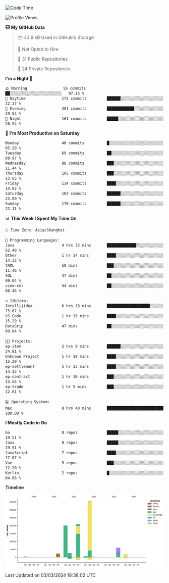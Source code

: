 <!--START_SECTION:waka-->
![Code Time](http://img.shields.io/badge/Code%20Time-2%2C288%20hrs%2022%20mins-blue)

![Profile Views](http://img.shields.io/badge/Profile%20Views-0-blue)

**🐱 My GitHub Data** 

> 📦 43.9 kB Used in GitHub's Storage 
 > 
> 🚫 Not Opted to Hire
 > 
> 📜 31 Public Repositories 
 > 
> 🔑 24 Private Repositories 
 > 
**I'm a Night 🦉** 

```text
🌞 Morning                55 commits          ██░░░░░░░░░░░░░░░░░░░░░░░   07.15 % 
🌆 Daytime                172 commits         ██████░░░░░░░░░░░░░░░░░░░   22.37 % 
🌃 Evening                381 commits         ████████████░░░░░░░░░░░░░   49.54 % 
🌙 Night                  161 commits         █████░░░░░░░░░░░░░░░░░░░░   20.94 % 
```
📅 **I'm Most Productive on Saturday** 

```text
Monday                   40 commits          █░░░░░░░░░░░░░░░░░░░░░░░░   05.20 % 
Tuesday                  69 commits          ██░░░░░░░░░░░░░░░░░░░░░░░   08.97 % 
Wednesday                88 commits          ███░░░░░░░░░░░░░░░░░░░░░░   11.44 % 
Thursday                 105 commits         ███░░░░░░░░░░░░░░░░░░░░░░   13.65 % 
Friday                   114 commits         ████░░░░░░░░░░░░░░░░░░░░░   14.82 % 
Saturday                 183 commits         ██████░░░░░░░░░░░░░░░░░░░   23.80 % 
Sunday                   170 commits         ██████░░░░░░░░░░░░░░░░░░░   22.11 % 
```


📊 **This Week I Spent My Time On** 

```text
🕑︎ Time Zone: Asia/Shanghai

💬 Programming Languages: 
Java                     4 hrs 32 mins       █████████████░░░░░░░░░░░░   52.40 % 
Other                    1 hr 14 mins        ████░░░░░░░░░░░░░░░░░░░░░   14.32 % 
YAML                     59 mins             ███░░░░░░░░░░░░░░░░░░░░░░   11.46 % 
SQL                      47 mins             ██░░░░░░░░░░░░░░░░░░░░░░░   09.04 % 
view-xml                 44 mins             ██░░░░░░░░░░░░░░░░░░░░░░░   08.46 % 

🔥 Editors: 
Intellijidea             6 hrs 33 mins       ███████████████████░░░░░░   75.67 % 
VS Code                  1 hr 19 mins        ████░░░░░░░░░░░░░░░░░░░░░   15.29 % 
DataGrip                 47 mins             ██░░░░░░░░░░░░░░░░░░░░░░░   09.04 % 

🐱‍💻 Projects: 
ep-item                  2 hrs 9 mins        ██████░░░░░░░░░░░░░░░░░░░   24.81 % 
Unknown Project          1 hr 19 mins        ████░░░░░░░░░░░░░░░░░░░░░   15.29 % 
ep-settlement            1 hr 13 mins        ████░░░░░░░░░░░░░░░░░░░░░   14.13 % 
ep-contract              1 hr 10 mins        ███░░░░░░░░░░░░░░░░░░░░░░   13.55 % 
ep-trade                 1 hr 5 mins         ███░░░░░░░░░░░░░░░░░░░░░░   12.61 % 

💻 Operating System: 
Mac                      8 hrs 40 mins       █████████████████████████   100.00 % 
```

**I Mostly Code in Go** 

```text
Go                       8 repos             █████░░░░░░░░░░░░░░░░░░░░   19.51 % 
Java                     8 repos             █████░░░░░░░░░░░░░░░░░░░░   19.51 % 
JavaScript               7 repos             ████░░░░░░░░░░░░░░░░░░░░░   17.07 % 
Vue                      5 repos             ███░░░░░░░░░░░░░░░░░░░░░░   12.20 % 
Kotlin                   2 repos             █░░░░░░░░░░░░░░░░░░░░░░░░   04.88 % 
```



**Timeline**

![Lines of Code chart](https://raw.githubusercontent.com/youtiaoguagua/youtiaoguagua/master/assets/bar_graph.png)


 Last Updated on 03/03/2024 18:38:02 UTC
<!--END_SECTION:waka-->